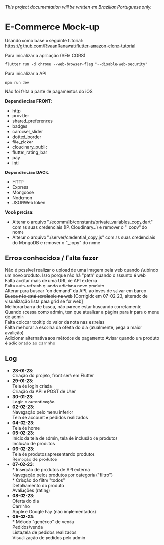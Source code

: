 *This project documentation will be written em Brazilian Portuguese only.*

# E-Commerce Mock-up

Usando como base o seguinte tutorial: https://github.com/RivaanRanawat/flutter-amazon-clone-tutorial

Para inicializar a aplicação (SEM CORS)
```
flutter run -d chrome --web-browser-flag "--disable-web-security"
```

Para inicializar a API
```
npm run dev
```

Não foi feita a parte de pagamentos do iOS

**Dependências FRONT**:
- http
- provider
- shared_preferences
- badges
- carousel_slider
- dotted_border
- file_picker
- cloudinary_public
- flutter_rating_bar
- pay
- intl

**Dependências BACK**:
- HTTP
- Express
- Mongoose
- Nodemon
- JSONWebToken

**Você precisa:**
- Alterar o arquivo "./ecomm/lib/constants/private_variables_copy.dart" com as suas credenciais (IP, Cloudinary...) e remover o "_copy" do nome
- Alterar o arquivo "./server/credential_copy.js" com as suas credenciais do MongoDB e remover o "_copy" do nome

## Erros conhecidos / Falta fazer
Não é possível realizar o upload de uma imagem pela web quando s\ubindo um novo produto. Isso porque não há "path" quando o assunto é web\
Falta aceitar mais de uma URL de API externa\
Falta auto-refresh quando adiciona novo produto\
Alterar para buscar "on demand" da API, ao invés de salvar em banco\
<del>Busca não está scrollable na web</del> [Corrigido em 07-02-23, alterado de visualização lista para grid se for web]\
Melhorar barra de busca, não parece estar buscando corretamente\
Quando acessa como admin, tem que atualizar a página para ir para o menu de admin\
Falta colocar tooltip do valor da nota nas estrelas\
Falta melhorar a escolha da oferta do dia (atualmente, pega a maior avalição)\
Adicionar alternativa aos métodos de pagamento
Avisar quando um produto é adicionado ao carrinho

## Log
- **28-01-23**:\
Criação do projeto, front será em Flutter
- **29-01-23**:\
Tela de login criada\
Criação da API e POST de User
- **30-01-23**:\
Login e autenticação
- **02-02-23**:\
Navegação pelo menu inferior\
Tela de account e pedidos realizados
- **04-02-23**:\
Tela de home
- **05-02-23**:\
Início da tela de admin, tela de inclusão de produtos\
Inclusão de produtos
- **06-02-23**:\
Tela de produtos apresentando produtos\
Remoção de produtos
- **07-02-23**:\
\* Inserção de produtos de API externa\
Navegação pelos produtos por categoria ("filtro")\
\* Criação do filtro "todos"\
Detalhamento do produto\
Avaliações (rating)
- **08-02-23**:\
Oferta do dia\
Carrinho\
Apple e Google Pay (não implementados)
- **09-02-23**:\
\* Método "genérico" de venda\
Pedidos/venda\
Lista/tela de pedidos realizados\
Visualização de pedidos pelo admin
